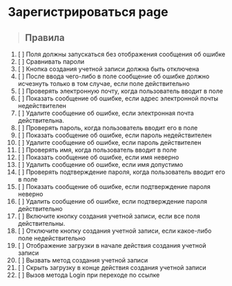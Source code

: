 # Зарегистрироваться page

> ## Правила
1. [ ] Поля должны запускаться без отображения сообщения об ошибке
2. [ ] Сравнивать пароли
3. [ ] Кнопка создания учетной записи должна быть отключена
4. [ ] После ввода чего-либо в поле сообщение об ошибке должно исчезнуть только в том случае, если поле действительно
5. [ ] Проверять электронную почту, когда пользователь вводит в поле
6. [ ] Показать сообщение об ошибке, если адрес электронной почты недействителен
7. [ ] Удалите сообщение об ошибке, если электронная почта действительна.
8. [ ] Проверять пароль, когда пользователь вводит его в поле
9. [ ] Показать сообщение об ошибке, если пароль недействителен
10. [ ] Удалите сообщение об ошибке, если пароль действителен
11. [ ] Проверять имя, когда пользователь вводит в поле
12. [ ] Показать сообщение об ошибке, если имя неверно
13. [ ] Удалить сообщение об ошибке, если имя допустимо
14. [ ] Проверять подтверждение пароля, когда пользователь вводит его в поле
15. [ ] Показать сообщение об ошибке, если подтверждение пароля неверно
16. [ ] Удалить сообщение об ошибке, если подтверждение пароля действительно
17. [ ] Включите кнопку создания учетной записи, если все поля действительны.
18. [ ] Отключите кнопку создания учетной записи, если какое-либо поле недействительно
19. [ ] Отображение загрузки в начале действия создания учетной записи
20. [ ] Вызвать метод создания учетной записи
21. [ ] Скрыть загрузку в конце действия создания учетной записи
22. [ ] Вызов метода Login при переходе по ссылке